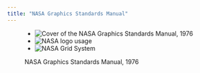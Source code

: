 ```yaml
---
title: "NASA Graphics Standards Manual"
---
```

<figure>
    <ul class="static" data-images="3">
        <li><img src="images/nasa_1.jpg" alt="Cover of the NASA Graphics Standards Manual, 1976"></li>
        <li><img src="images/nasa_2.jpg" alt="NASA logo usage"></li>
        <li><img src="images/nasa_3.jpg" alt="NASA Grid System"></li>
    </ul>
    <figcaption>NASA Graphics Standards Manual, 1976</figcaption>
</figure>
